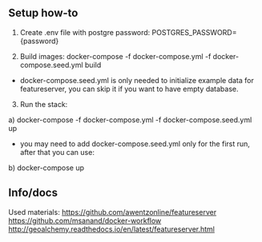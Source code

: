 ## Setup how-to

1. Create .env file with postgre password:
POSTGRES_PASSWORD={password}

2. Build images:
docker-compose -f docker-compose.yml -f docker-compose.seed.yml build

* docker-compose.seed.yml is only needed to initialize example data for featureserver, you can skip it if you want to have empty database.
3. Run the stack:


a) docker-compose -f docker-compose.yml -f docker-compose.seed.yml up

* you may need to add docker-compose.seed.yml only for the first run, after that you can use:

b) docker-compose up



## Info/docs


Used materials:
https://github.com/awentzonline/featureserver
https://github.com/msanand/docker-workflow
http://geoalchemy.readthedocs.io/en/latest/featureserver.html


